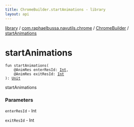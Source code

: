 ```yaml
---
title: ChromeBuilder.startAnimations - library
layout: api
---
```


<div class='api-docs-breadcrumbs'><a href="../../index.html">library</a> / <a href="../index.html">com.raphaelbussa.navutils.chrome</a> / <a href="index.html">ChromeBuilder</a> / <a href="./start-animations.html">startAnimations</a></div>

# startAnimations

<div class="signature"><code><span class="keyword">fun </span><span class="identifier">startAnimations</span><span class="symbol">(</span><br/>&nbsp;&nbsp;&nbsp;&nbsp;<span class="identifier">@AnimRes</span> <span class="parameterName" id="com.raphaelbussa.navutils.chrome.ChromeBuilder$startAnimations(kotlin.Int, kotlin.Int)/enterResId">enterResId</span><span class="symbol">:</span>&nbsp;<a href="https://kotlinlang.org/api/latest/jvm/stdlib/kotlin/-int/index.html"><span class="identifier">Int</span></a><span class="symbol">, </span><br/>&nbsp;&nbsp;&nbsp;&nbsp;<span class="identifier">@AnimRes</span> <span class="parameterName" id="com.raphaelbussa.navutils.chrome.ChromeBuilder$startAnimations(kotlin.Int, kotlin.Int)/exitResId">exitResId</span><span class="symbol">:</span>&nbsp;<a href="https://kotlinlang.org/api/latest/jvm/stdlib/kotlin/-int/index.html"><span class="identifier">Int</span></a><br/><span class="symbol">)</span><span class="symbol">: </span><a href="https://kotlinlang.org/api/latest/jvm/stdlib/kotlin/-unit/index.html"><span class="identifier">Unit</span></a></code></div>

startAnimations

### Parameters

<code>enterResId</code> - Int

<code>exitResId</code> - Int